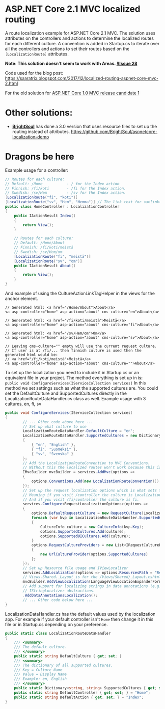# ASP.NET Core 2.1 MVC localized routing

A route localization example for ASP.NET Core 2.1 MVC. 
The solution uses attributes on the controllers and actions to determine the localized routes for each different culture. 
A convention is added in Startup.cs to iterate over all the controllers and actions to set their routes based on the `[LocalizationRoute]` attributes. 

**Note: This solution doesn't seem to work with Areas. [#Issue 28](https://github.com/saaratrix/asp.net-core-mvc-localized-routing/issues/28)**

Code used for the blog post: https://saaratrix.blogspot.com/2017/12/localized-routing-aspnet-core-mvc-2.html

For the old solution for [ASP.NET Core 1.0 MVC release candidate 1](../../tree/core-1.0-rc-1)

# Other solutions:
* **[BrightSoul](https://github.com/BrightSoul)** has done a 3.0 version that uses resource files to set up the routing instead of attributes.
https://github.com/BrightSoul/aspnetcore-localization-demo


# Dragons be here

Example usage for a controller:
```cs
// Routes for each culture:
// Default: /Home           - / for the Index action
// Finnish: /fi/koti        - /fi for the Index action.
// Swedish: /sv/Hem         - /sv for the Index action.
[LocalizationRoute("fi", "koti")]
[LocalizationRoute("sv", "Hem", "Hemma")] // The link text for <a>linktext</a> will be Hemma
public class HomeController : LocalizationController
{
    public IActionResult Index()
    {
        return View();
    }

    // Routes for each culture:
    // Default: /Home/About
    // Finnish: /fi/koti/meistä
    // Swedish: /sv/Hem/om
    [LocalizationRoute("fi", "meistä")]
    [LocalizationRoute("sv", "om")]
    public IActionResult About()
    {
        return View();
    }
}
```

And example of using the CultureActionLinkTagHelper in the views for the anchor element.
```
// Generated html: <a href="/Home/About">About</a>
<a asp-controller="home" asp-action="about" cms-culture="en">About</a>

// Generated html: <a href="/fi/koti/meistä">Meistä</a>
<a asp-controller="home" asp-action="about" cms-culture="fi">About</a>

// Generated html: <a href="/sv/Hem/om">Om</a>
<a asp-controller="home" asp-action="about" cms-culture="sv">About</a>

// Leaving cms-culture="" empty will use the current request culture.
// If user is at /fi/... then finnish culture is used then the generated html would be:
// <a href="/fi/koti/meistä">Meistä</a>
<a asp-controller="home" asp-action="about" cms-culture="">About</a>
```

To set up the localization you need to include it in Startup.cs or an equivalent file in your project.
The method everything is set up in is:  
`public void ConfigureServices(IServiceCollection services)` 
In this method we set settings such as what the supported cultures are.
You could set the DefaultCulture and SupportedCultures directly in the LocalizationRouteDataHandler.cs class as well.
Example usage with 3 cultures, en, fi, sv
```cs
public void ConfigureServices(IServiceCollection services)
{
        // ... Other code above here ...
        // Set up what culture to use
        LocalizationRouteDataHandler.DefaultCulture = "en";
        LocalizationRouteDataHandler.SupportedCultures = new Dictionary<string, string>()
        {
            { "en", "English" },
            { "fi", "Suomeksi" },
            { "sv", "Svenska" }
        };
        // Add the LocalizationRouteConvention to MVC Conventions.
        // Without this the localized routes won't work because this is what initializes all the routes!
        IMvcBuilder mvcBuilder = services.AddMvc(options =>
        {
            options.Conventions.Add(new LocalizationRouteConvention());
        });
        // Set up the request localization options which is what sets the culture for every http request.
        // Meaning if you visit /controller the culture is LocalizationRouteDataHandler.DefaultCulture.
        // And if you visit /fi/controller the culture is fi.
        services.Configure<RequestLocalizationOptions>(options =>
        {
            options.DefaultRequestCulture = new RequestCulture(LocalizationRouteDataHandler.DefaultCulture, LocalizationRouteDataHandler.DefaultCulture);
            foreach (var kvp in LocalizationRouteDataHandler.SupportedCultures)
            {
                CultureInfo culture = new CultureInfo(kvp.Key);
                options.SupportedCultures.Add(culture);
                options.SupportedUICultures.Add(culture);
            }
            options.RequestCultureProviders = new List<IRequestCultureProvider>()
            {
                new UrlCultureProvider(options.SupportedCultures)
            };
        });
        // Set up Resource file usage and IViewLocalizer
        services.AddLocalization(options => options.ResourcesPath = "Resources");
        // Views.Shared._Layout is for the /Views/Shared/_Layout.cshtml file
        mvcBuilder.AddViewLocalization(LanguageViewLocationExpanderFormat.Suffix)
        // Add support for localizing strings in data annotations (e.g. validation messages) via the
        // IStringLocalizer abstractions.
        .AddDataAnnotationsLocalization();
        // ... Other code below here ...
}
```

LocalizationDataHandler.cs has the default values used by the localization app.
For example if your default controller isn't `Home` then change it in this file or in Startup.cs depending on your preference.
```cs
public static class LocalizationRouteDataHandler
{
    /// <summary>
    /// The default culture.
    /// </summary>
    public static string DefaultCulture { get; set; }
    /// <summary>
    /// The dictionary of all supported cultures.
    /// Key = Culture Name
    /// Value = Display Name
    /// Example: en, English
    /// </summary>
    public static Dictionary<string, string> SupportedCultures { get; set; }
    public static string DefaultController { get; set; } = "Home";
    public static string DefaultAction { get; set; } = "Index";
}
```


